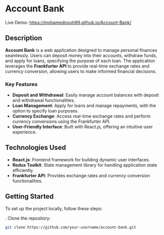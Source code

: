 # Account Bank

Live Demo: https://mohamednooh99.github.io/Account-Bank/

## Description

**Account Bank** is a web application designed to manage personal finances seamlessly. Users can deposit money into their accounts, withdraw funds, and apply for loans, specifying the purpose of each loan. The application leverages the **Frankfurter API** to provide real-time exchange rates and currency conversion, allowing users to make informed financial decisions.

### Key Features

- **Deposit and Withdrawal**: Easily manage account balances with deposit and withdrawal functionalities.
- **Loan Management**: Apply for loans and manage repayments, with the option to specify loan purposes.
- **Currency Exchange**: Access real-time exchange rates and perform currency conversions using the Frankfurter API.
- **User-Friendly Interface**: Built with React.js, offering an intuitive user experience.

## Technologies Used

- **React.js**: Frontend framework for building dynamic user interfaces.
- **Redux Toolkit**: State management library for handling application state efficiently.
- **Frankfurter API**: Provides exchange rates and currency conversion functionalities.

## Getting Started

To set up the project locally, follow these steps:

. Clone the repository:
   ```bash
   git clone https://github.com/your-username/account-bank.git



   
